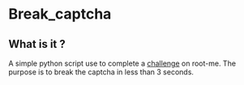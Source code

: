 # Break_captcha

## What is it ?

A simple python script use to complete a [challenge](https://www.root-me.org/fr/Challenges/Programmation/CAPTCHA-me-if-you-can) on root-me. The purpose is to break the captcha in less than 3 seconds.

